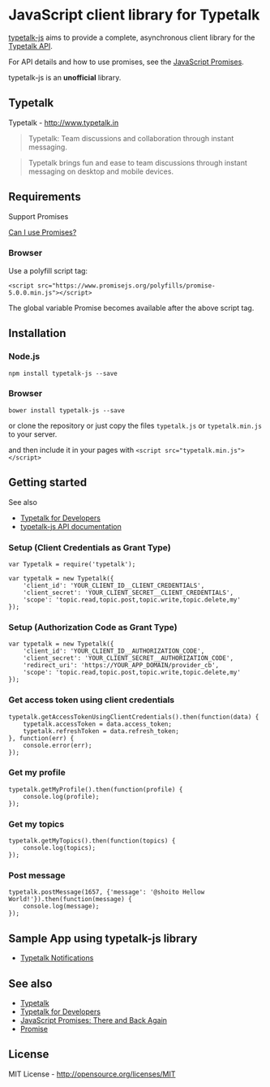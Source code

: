 JavaScript client library for Typetalk
======================

[typetalk-js](https://github.com/shoito/typetalk-js) aims to provide a complete, asynchronous client library for the [Typetalk API](http://developers.typetalk.in/api.html).

For API details and how to use promises, see the [JavaScript Promises](http://www.html5rocks.com/en/tutorials/es6/promises/).

typetalk-js is an **unofficial** library.

## Typetalk
Typetalk - http://www.typetalk.in

> Typetalk: Team discussions and collaboration through instant messaging.

> Typetalk brings fun and ease to team discussions through instant messaging on desktop and mobile devices.

## Requirements

Support Promises

[Can I use Promises?](http://caniuse.com/promises)

### Browser

Use a polyfill script tag:

    <script src="https://www.promisejs.org/polyfills/promise-5.0.0.min.js"></script>

The global variable Promise becomes available after the above script tag.

## Installation

### Node.js

    npm install typetalk-js --save

### Browser

    bower install typetalk-js --save

or clone the repository or just copy the files `typetalk.js` or `typetalk.min.js` to your server.

and then include it in your pages with `<script src="typetalk.min.js"></script>`

## Getting started

See also 

- [Typetalk for Developers](https://developer.nulab-inc.com/docs/typetalk)
- [typetalk-js API documentation](http://shoito.github.io/typetalk-js/Typetalk.html)

### Setup (Client Credentials as Grant Type)

    var Typetalk = require('typetalk');

    var typetalk = new Typetalk({
        'client_id': 'YOUR_CLIENT_ID__CLIENT_CREDENTIALS', 
        'client_secret': 'YOUR_CLIENT_SECRET__CLIENT_CREDENTIALS',
        'scope': 'topic.read,topic.post,topic.write,topic.delete,my'
    });

### Setup (Authorization Code as Grant Type)

    var typetalk = new Typetalk({
        'client_id': 'YOUR_CLIENT_ID__AUTHORIZATION_CODE',
        'client_secret': 'YOUR_CLIENT_SECRET__AUTHORIZATION_CODE',
        'redirect_uri': 'https://YOUR_APP_DOMAIN/provider_cb',
        'scope': 'topic.read,topic.post,topic.write,topic.delete,my'
    });

### Get access token using client credentials

    typetalk.getAccessTokenUsingClientCredentials().then(function(data) {
        typetalk.accessToken = data.access_token;
        typetalk.refreshToken = data.refresh_token;
    }, function(err) {
        console.error(err);
    });

### Get my profile

    typetalk.getMyProfile().then(function(profile) {
        console.log(profile);
    });

### Get my topics

    typetalk.getMyTopics().then(function(topics) {
        console.log(topics);
    });

### Post message

    typetalk.postMessage(1657, {'message': '@shoito Hellow World!'}).then(function(message) {
        console.log(message);
    });

## Sample App using typetalk-js library

- [Typetalk Notifications](https://github.com/shoito/typetalk-notifications)

## See also

- [Typetalk](http://www.typetalk.in)
- [Typetalk for Developers](https://developer.nulab-inc.com/docs/typetalk/)
- [JavaScript Promises: There and Back Again](http://www.html5rocks.com/en/tutorials/es6/promises/)
- [Promise](https://www.promisejs.org/)

## License
MIT License - http://opensource.org/licenses/MIT
